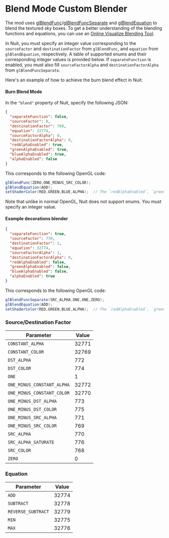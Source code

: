 # Blend Mode Custom Blender

The mod
uses [glBlendFunc](https://www.khronos.org/registry/OpenGL-Refpages/gl4/html/glBlendFunc.xhtml)/[glBlendFuncSeparate](https://www.khronos.org/registry/OpenGL-Refpages/gl4/html/glBlendFuncSeparate.xhtml)
and [glBlendEquation](https://www.khronos.org/registry/OpenGL-Refpages/gl4/html/glBlendEquation.xhtml) to blend the
textured sky boxes. To get a better understanding of the blending functions and equations, you can use
an [Online Visualize Blending Tool](https://www.andersriggelsen.dk/glblendfunc.php).

In Nuit, you must specify an integer value corresponding to the `sourceFactor` and `destinationFactor`
from `glBlendFunc`, and `equation` from `glBlendEquation`, respectively. A table of supported enums and their
corresponding integer values is provided below.
If `separateFunction` is enabled, you must also fill `sourceFactorAlpha` and `destinationFactorAlpha`
from `glBlendFuncSeparate`.

Here's an example of how to achieve the burn blend effect in Nuit:

#### Burn Blend Mode

In the `"blend"` property of Nuit, specify the following JSON:

```json
{
  "separateFunction": false,
  "sourceFactor": 0,
  "destinationFactor": 769,
  "equation": 32774,
  "sourceFactorAlpha": 0,
  "destinationFactorAlpha": 0,
  "redAlphaEnabled": true,
  "greenAlphaEnabled": true,
  "blueAlphaEnabled": true,
  "alphaEnabled": false
}
```

This corresponds to the following OpenGL code:

```java
glBlendFunc(ZERO,ONE_MINUS_SRC_COLOR);
glBlendEquation(ADD);
setShaderColor(RED,GREEN,BLUE,ALPHA);  // The `redAlphaEnabled`, `greenAlphaEnabled`, `blueAlphaEnabled`, and `alphaEnabled` values will determine whether the internal alpha state or a predetermined value of 1.0 will be used for the corresponding parameters.
```

Note that unlike in normal OpenGL, Nuit does not support enums. You must specify an integer value.

#### Example decorations blender

```json
{
  "separateFunction": true,
  "sourceFactor": 770,
  "destinationFactor": 1,
  "equation": 32774,
  "sourceFactorAlpha": 1,
  "destinationFactorAlpha": 0,
  "redAlphaEnabled": false,
  "greenAlphaEnabled": false,
  "blueAlphaEnabled": false,
  "alphaEnabled": true
}
```

This corresponds to the following OpenGL code:

```java
glBlendFuncSeparate(SRC_ALPHA,ONE,ONE,ZERO);
glBlendEquation(ADD);
setShaderColor(RED,GREEN,BLUE,ALPHA);  // The `redAlphaEnabled`, `greenAlphaEnabled`, `blueAlphaEnabled`, and `alphaEnabled` values will determine whether the internal alpha state or a predetermined value of 1.0 will be used for the corresponding parameters.
```

### Source/Destination Factor

| Parameter                  | Value |
|----------------------------|-------|
| `CONSTANT_ALPHA`           | 32771 |
| `CONSTANT_COLOR`           | 32769 |
| `DST_ALPHA`                | 772   |
| `DST_COLOR`                | 774   |
| `ONE`                      | 1     |
| `ONE_MINUS_CONSTANT_ALPHA` | 32772 |
| `ONE_MINUS_CONSTANT_COLOR` | 32770 |
| `ONE_MINUS_DST_ALPHA`      | 773   |
| `ONE_MINUS_DST_COLOR`      | 775   |
| `ONE_MINUS_SRC_ALPHA`      | 771   |
| `ONE_MINUS_SRC_COLOR`      | 769   |
| `SRC_ALPHA`                | 770   |
| `SRC_ALPHA_SATURATE`       | 776   |
| `SRC_COLOR`                | 768   |
| `ZERO`                     | 0     |

### Equation

| Parameter          | Value |
|--------------------|-------|
| `ADD`              | 32774 |
| `SUBTRACT`         | 32778 |
| `REVERSE_SUBTRACT` | 32779 |
| `MIN`              | 32775 |
| `MAX`              | 32776 |

